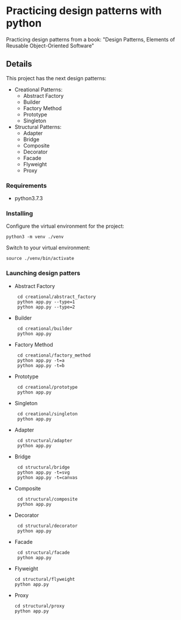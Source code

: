 # Practicing design patterns with python

Practicing design patterns from a book: "Design Patterns, Elements of Reusable Object-Oriented Software" 

## Details

This project has the next design patterns:

  - Creational Patterns:
    - Abstract Factory
    - Builder
    - Factory Method
    - Prototype
    - Singleton
  - Structural Patterns:
    - Adapter
    - Bridge
    - Composite
    - Decorator
    - Facade
    - Flyweight
    - Proxy

### Requirements

* python3.7.3

### Installing

Configure the virtual environment for the project:

    python3 -m venv ./venv

Switch to your virtual environment:

    source ./venv/bin/activate

### Launching design patters 

  - Abstract Factory

         cd creational/abstract_factory
         python app.py --type=1
         python app.py --type=2

  - Builder

         cd creational/builder
         python app.py

  - Factory Method

         cd creational/factory_method
         python app.py -t=a
         python app.py -t=b

  - Prototype

         cd creational/prototype
         python app.py

  - Singleton

         cd creational/singleton
         python app.py

  - Adapter

         cd structural/adapter
         python app.py

  - Bridge

         cd structural/bridge
         python app.py -t=svg
         python app.py -t=canvas

  - Composite

         cd structural/composite
         python app.py

  - Decorator

         cd structural/decorator
         python app.py

  - Facade

         cd structural/facade
         python app.py

  - Flyweight

        cd structural/flyweight
        python app.py

  - Proxy

        cd structural/proxy
        python app.py
